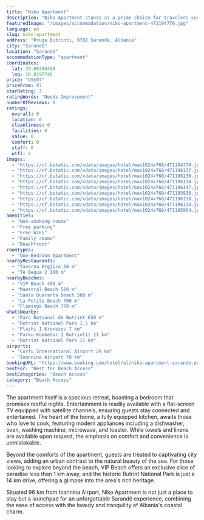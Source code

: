 ```yaml
---
title: "Niko Apartment"
description: "Niko Apartment stands as a prime choice for travelers seeking a serene getaway with the enchanting Sarandë seascape right at their doorstep."
featuredImage: "/images/accommodation/niko-apartment-471194770.jpg"
language: en
slug: niko-apartment
address: "Rruga Butrinti, 9702 Sarandë, Albania"
city: "Sarandë"
location: "Sarandë"
accommodationType: "apartment"
coordinates:
  lat: 39.86300498
  lng: 20.0197746
price: "US$97"
priceFrom: 97
starRating: 3
ratingWords: "Needs Improvement"
numberOfReviews: 0
ratings:
  overall: 0
  location: 0
  cleanliness: 0
  facilities: 0
  value: 0
  comfort: 0
  staff: 0
  wifi: 0
images:
  - "https://cf.bstatic.com/xdata/images/hotel/max1024x768/471194770.jpg?k=58e0a1a5ab88c914b9455b0c3e930023c7bbbabe94dad9061642316d4ef6058d&o=&hp=1"
  - "https://cf.bstatic.com/xdata/images/hotel/max1024x768/471196137.jpg?k=84f75eac33ead4bfecaf7a704b3a71e672c48d02494ccfd3ca18a36c2077f244&o=&hp=1"
  - "https://cf.bstatic.com/xdata/images/hotel/max1024x768/471196130.jpg?k=89550f4dac12c70d4fbd499d9e7010d63cd779fe33d4b8c506d8e17a2c8e0000&o=&hp=1"
  - "https://cf.bstatic.com/xdata/images/hotel/max1024x768/471196114.jpg?k=3585c915f119e75499e41cfd0d1f009a18502404ca91544641ae8c21c0e676c0&o=&hp=1"
  - "https://cf.bstatic.com/xdata/images/hotel/max1024x768/471196147.jpg?k=954533c3e1651c02e5360e52e07ded9c813841fb4eece9dc977202feeb849ea4&o=&hp=1"
  - "https://cf.bstatic.com/xdata/images/hotel/max1024x768/471195936.jpg?k=86714ee5e21a4b3933f04ada7a902339986485350e7fd64af23cf508a2ea0324&o=&hp=1"
  - "https://cf.bstatic.com/xdata/images/hotel/max1024x768/471196138.jpg?k=075ad80dfe4789d0934cfa47c948bc770cb23f064d06f42ed27d18374a69547c&o=&hp=1"
  - "https://cf.bstatic.com/xdata/images/hotel/max1024x768/471196134.jpg?k=4126e60b74859849d37d60c566ecb76b2ca99a2b7c6ef3f198f0e30e4a4b47fb&o=&hp=1"
  - "https://cf.bstatic.com/xdata/images/hotel/max1024x768/471195964.jpg?k=eece56d65c771df8548105e134a868ab5028743cb36b8ba6547a1b856737603f&o=&hp=1"
amenities:
  - "Non-smoking rooms"
  - "Free parking"
  - "Free WiFi"
  - "Family rooms"
  - "Beachfront"
roomTypes:
  - "One-Bedroom Apartment"
nearbyRestaurants:
  - "Taverna Argjiro 50 m"
  - "Te Bequa 2 100 m"
nearbyBeaches:
  - "VIP Beach 450 m"
  - "Maestral Beach 500 m"
  - "Santa Quaranta Beach 500 m"
  - "La Petite Beach 700 m"
  - "Flamingo Beach 750 m"
whatsNearby:
  - "Parc National de Butrint 650 m"
  - "Butrint National Park 1.5 km"
  - "Plazhi I Krorezes 7 km"
  - "Parku Kombetar I Butrintit 11 km"
  - "Butrint National Park 11 km"
airports:
  - "Corfu International Airport 29 km"
  - "Ioannina Airport 70 km"
bookingURL: "https://www.booking.com/hotel/al/niko-apartment-sarande.en-gb.html?aid=8035640"
bestFor: "Best for Beach Access"
bestCategories: "Beach Access"
category: "Beach Access"
---
```


The apartment itself is a spacious retreat, boasting a bedroom that promises restful nights. Entertainment is readily available with a flat-screen TV equipped with satellite channels, ensuring guests stay connected and entertained. The heart of the home, a fully equipped kitchen, awaits those who love to cook, featuring modern appliances including a dishwasher, oven, washing machine, microwave, and toaster. While towels and linens are available upon request, the emphasis on comfort and convenience is unmistakable.

Beyond the comforts of the apartment, guests are treated to captivating city views, adding an urban contrast to the natural beauty of the sea. For those looking to explore beyond the beach, VIP Beach offers an exclusive slice of paradise less than 1 km away, and the historic Butrint National Park is just a 14 km drive, offering a glimpse into the area's rich heritage.

Situated 96 km from Ioannina Airport, Niko Apartment is not just a place to stay but a launchpad for an unforgettable Sarandë experience, combining the ease of access with the beauty and tranquility of Albania's coastal charm.